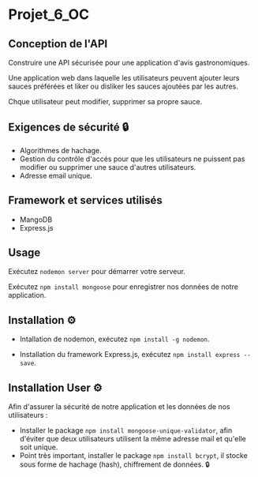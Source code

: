 # Projet_6_OC

## Conception de l'API

Construire une API sécurisée pour une application d'avis gastronomiques.

Une application web dans laquelle les utilisateurs peuvent ajouter
leurs sauces préférées et liker ou disliker les sauces ajoutées par les autres.

Chque utilisateur peut modifier, supprimer sa propre sauce.

## Exigences de sécurité 🔒

- Algorithmes de hachage.
- Gestion du contrôle d'accés pour que les utilisateurs ne puissent pas modifier ou supprimer une sauce d'autres utilisateurs.
- Adresse email unique.

## Framework et services utilisés

- MangoDB
- Express.js

## Usage

Exécutez `nodemon server` pour démarrer votre serveur.

Exécutez `npm install mongoose` pour enregistrer nos données de notre application.

## Installation ⚙️

- Intallation de nodemon, exécutez `npm install -g nodemon`.

- Installation du framework Express.js, exécutez `npm install express --save`.

## Installation User ⚙️

Afin d'assurer la sécurité de notre application et les données de nos utilisateurs :

- Installer le package `npm install mongoose-unique-validator`, afin d'éviter que deux utilisateurs utilisent la même adresse mail et qu'elle soit unique.
- Point très important, installer le package `npm install bcrypt`, il stocke sous forme de hachage (hash), chiffrement de données. 🔒
